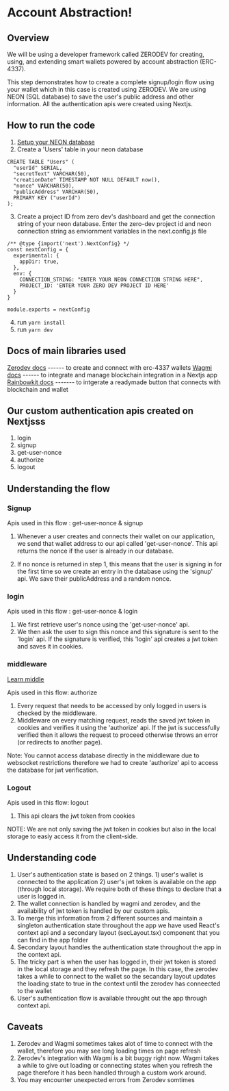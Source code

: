 # Account Abstraction!

## Overview

We will be using a developer framework called ZERODEV for creating, using, and extending smart wallets powered by account abstraction (ERC-4337). 

This step demonstrates how to create a complete signup/login flow using your wallet which in this case is created using ZERODEV. We are using NEON (SQL database) to save the user's public address and other information. All the authentication apis were created using Nextjs.

## How to run the code

1) [Setup your NEON database](https://github.com/panaverse/learn-nextjs/tree/main/step12_serverless_databases/relational/step00_raw_helloworld)
2) Create a 'Users' table in your neon database 

```
CREATE TABLE "Users" (
  "userId" SERIAL,
  "secretText" VARCHAR(50),
  "creationDate" TIMESTAMP NOT NULL DEFAULT now(),
  "nonce" VARCHAR(50),
  "publicAddress" VARCHAR(50),
  PRIMARY KEY ("userId")
);
```


3) Create a project ID from zero dev's dashboard and get the connection string of your neon database. Enter the zero-dev project id and neon connection string as enviornment variables in the next.config.js file

```
/** @type {import('next').NextConfig} */
const nextConfig = {
  experimental: {
    appDir: true,
  },
  env: {
    CONNECTION_STRING: "ENTER YOUR NEON CONNECTION STRING HERE",
    PROJECT_ID: 'ENTER YOUR ZERO DEV PROJECT ID HERE'
  }
}

module.exports = nextConfig

```

4) run ```yarn install```
5) run ```yarn dev```

## Docs of main libraries used 

[Zerodev docs](https://docs.zerodev.app/)   ------ to create and connect with erc-4337 wallets
[Wagmi docs](https://wagmi.sh/)  ------ to integrate and manage blockchain integration in a Nextjs app
[Rainbowkit docs](https://www.rainbowkit.com/docs/introduction)  ------- to intgerate a readymade button that connects with blockchain and wallet


## Our custom authentication apis created on Nextjsss
1) login
2) signup
3) get-user-nonce
4) authorize
5) logout

## Understanding the flow

### Signup 

Apis used in this flow : get-user-nonce & signup

1) Whenever a user creates and connects their wallet on our application, we send that wallet address to our api called 'get-user-nonce'. This api returns the nonce if the user is already in our database. 

2) If no nonce is returned in step 1, this means that the user is signing in for the first time so we create an entry in the database using the 'signup' api. We save their publicAddress and a random nonce.


### login

Apis used in this flow : get-user-nonce &  login

1) We first retrieve user's nonce using the 'get-user-nonce' api.
2) We then ask the user to sign this nonce and this signature is sent to the 'login' api. If the signature is verified, this 'login' api creates a jwt token and saves it in cookies.

### middleware

[Learn middle](https://github.com/panaverse/learn-nextjs/tree/main/step13_middleware)

Apis used in this flow: authorize

1) Every request that needs to be accessed by only logged in users is checked by the middleware.
2) Middleware on every matching request, reads the saved jwt token in cookies and verifies it using the 'authorize' api. If the jwt is successfully verified then it allows the request to proceed otherwise throws an error (or redirects to another page).

Note: You cannot access database directly in the middleware due to websocket restrictions therefore we had to create 'authorize' api to access the database for jwt verification.


### Logout

Apis used in this flow: logout

1) This api clears the jwt token from cookies


NOTE: We are not only saving the jwt token in cookies but also in the local storage to easiy access it from the client-side.


## Understanding code

1) User's authentication state is based on 2 things. 1) user's wallet is connected to the application 2) user's jwt token is available on the app (through local storage). We require both of these things to declare that a user is logged in. 
2) The wallet connection is handled by wagmi and zerodev, and the availability of jwt token is handled by our custom apis.
3) To merge this information from 2 different sources and maintain a singleton authentication state throughout the app we have used React's context api and a secondary layout (secLayout.tsx) component that you can find in the app folder
4) Secondary layout handles the authentication state throughout the app in the context api.
5) The tricky part is when the user has logged in, their jwt token is stored in the local storage and they refresh the page. In this case, the zerodev takes a while to connect to the wallet so the secandary layout updates the loading state to true in the context until the zerodev has conneected to the wallet
6) User's authentication flow is available throught out the app through context api.

## Caveats

1) Zerodev and Wagmi sometimes takes alot of time to connect with the wallet, therefore you may see long loading times on page refresh
2) Zerodev's integration with Wagmi is a bit buggy right now. Wagmi takes a while to give out loading or connecting states when you refresh the page therefore it has been handled through a custom work around.
3) You may encounter unexpected errors from Zerodev somtimes